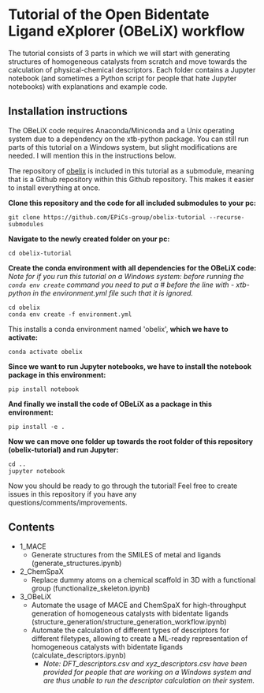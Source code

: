 # Tutorial of the Open Bidentate Ligand eXplorer (OBeLiX) workflow
The tutorial consists of 3 parts in which we will start with generating structures of homogeneous catalysts from scratch
and move towards the calculation of physical-chemical descriptors. Each folder contains a Jupyter notebook (and sometimes a
Python script for people that hate Jupyter notebooks) with explanations and example code. 

## Installation instructions
The OBeLiX code requires Anaconda/Miniconda and a Unix operating system due to a dependency on the xtb-python package. You can still run parts 
of this tutorial on a Windows system, but slight modifications are needed. I will mention this in the instructions below. 

The repository of [obelix](https://github.com/epics-group/obelix) is included in this tutorial as a submodule, meaning 
that is a Github repository within this Github repository. This makes it easier to install everything at once.

**Clone this repository and the code for all included submodules to your pc:**
```commandline
git clone https://github.com/EPiCs-group/obelix-tutorial --recurse-submodules
```

**Navigate to the newly created folder on your pc:**
```commandline
cd obelix-tutorial
```

**Create the conda environment with all dependencies for the OBeLiX code:**\
_Note for if you run this tutorial on a Windows system: before running the `conda env create` command you need to put a # before the line with - xtb-python in the environment.yml file such that it is ignored._
```commandline
cd obelix
conda env create -f environment.yml
```

This installs a conda environment named 'obelix', **which we have to activate:**
```commandline
conda activate obelix
```

**Since we want to run Jupyter notebooks, we have to install the notebook package in this environment:**
```commandline
pip install notebook
```

**And finally we install the code of OBeLiX as a package in this environment:**
```commandline
pip install -e .
```

**Now we can move one folder up towards the root folder of this repository (obelix-tutorial) and run Jupyter:**
```commandline
cd ..
jupyter notebook
```

Now you should be ready to go through the tutorial! Feel free to create issues in this repository if you have any questions/comments/improvements.

## Contents
* 1_MACE
  * Generate structures from the SMILES of metal and ligands (generate_structures.ipynb)
* 2_ChemSpaX
  * Replace dummy atoms on a chemical scaffold in 3D with a functional group (functionalize_skeleton.ipynb)
* 3_OBeLiX
  * Automate the usage of MACE and ChemSpaX for high-throughput generation of homogeneous catalysts with bidentate ligands (structure_generation/structure_generation_workflow.ipynb)
  * Automate the calculation of different types of descriptors for different filetypes, allowing to create a ML-ready representation of homogeneous catalysts with bidentate ligands (calculate_descriptors.ipynb)
    * _Note: DFT_descriptors.csv and xyz_descriptors.csv have been provided for people that are working on a Windows system and are thus unable to run the descriptor calculation on their system._

